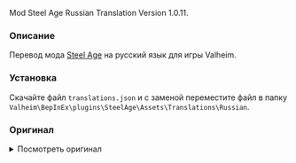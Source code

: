 Mod Steel Age Russian Translation Version 1.0.11.

### Описание

Перевод мода [Steel Age](https://www.nexusmods.com/valheim/mods/1143) на русский язык для игры Valheim. 

### Установка

Скачайте файл `translations.json` и с заменой переместите файл в папку `Valheim\BepInEx\plugins\SteelAge\Assets\Translations\Russian`.

### Оригинал 

<details>
  <summary>Посмотреть оригинал</summary>
  
```
{
  "nordherobow": "Nordic Hero Bow",
  "nordherobow_description": "A heroic bow made from iron.",
  "steelbar": "An ingot of steel",
  "steelbar_description": "A cold bar of steel to craft new items with",
  "draugr_sword": "Draugr Sword",
  "draugr_sword_description": "A cold steel sword from a draugr",
  "steel_battleaxe": "Steel Battle-Axe",
  "steel_battleaxe_description": "A large battle axe crafted from steel",
  "steel_battlehammer": "Steel Battle Hammer",
  "steel_battlehammer_descriptions": "A large war hammer crafted from steel",
  "steelmace": "Steel Mace",
  "steelmace_description": "A steel mace for smacking your enemies around",
  "steel_waraxe": "Steel WarAxe",
  "steel_waraxe_description": "A small hand axe made from steel",
  "steelarrow": "Steel Arrows",
  "steelarrowdescrip": "Arrows tipped with steel and affixed with feathers.",
  "steelsword": "Steel Nordic Sword",
  "steelsworddescrip": "A Nordic Steel Sword",
  "swedishsteelsword": "Swedish Steel Sword",
  "swedishsteelsworddescrip": "A Swedish Sword made from steel",
  "vikingaxe": "Steel Viking Axe",
  "vikingaxedescrip": "A Viking axe crafted from finewood and steel"
}
```
  
</details>
